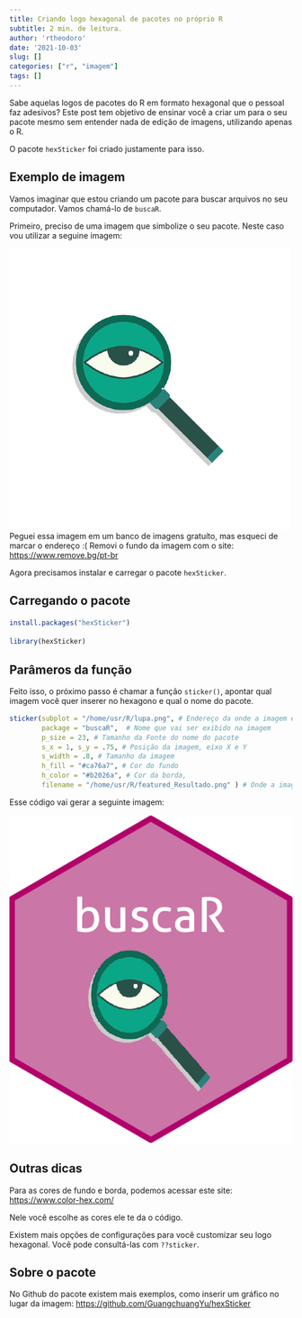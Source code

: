 ```yaml
---
title: Criando logo hexagonal de pacotes no próprio R
subtitle: 2 min. de leitura.
author: 'rtheodoro'
date: '2021-10-03'
slug: []
categories: ["r", "imagem"]
tags: []
---
```



Sabe aquelas logos de pacotes do R em formato hexagonal que o pessoal faz adesivos? Este post tem objetivo de ensinar você a criar um para o seu pacote mesmo sem entender nada de edição de imagens, utilizando apenas o R.

O pacote `hexSticker` foi criado justamente para isso.


## Exemplo de imagem
Vamos imaginar que estou criando um pacote para buscar arquivos no seu computador. Vamos chamá-lo de `buscaR`.

Primeiro, preciso de uma imagem que simbolize o seu pacote. Neste caso vou utilizar a seguine imagem:

![](lupa.png)
Peguei essa imagem em um banco de imagens gratuíto, mas esqueci de marcar o endereço :(
Removi o fundo da imagem com o site: https://www.remove.bg/pt-br

Agora precisamos instalar e carregar o pacote `hexSticker`.

## Carregando o pacote


```r
install.packages("hexSticker")

library(hexSticker)
```

## Parâmeros da função

Feito isso, o próximo passo é chamar a função `sticker()`, apontar qual imagem você quer inserer no hexagono e qual o nome do pacote.


```r
sticker(subplot = "/home/usr/R/lupa.png", # Endereço da onde a imagem está
        package = "buscaR",  # Nome que vai ser exibido na imagem
        p_size = 23, # Tamanho da Fonte do nome do pacote
        s_x = 1, s_y = .75, # Posição da imagem, eixo X e Y
        s_width = .8, # Tamanho da imagem
        h_fill = "#ca76a7", # Cor do fundo
        h_color = "#b2026a", # Cor da borda,
        filename = "/home/usr/R/featured_Resultado.png" ) # Onde a imagem será salva e o nome dela
```

Esse código vai gerar a seguinte imagem:

![](featured_Resultado.png)


## Outras dicas
Para as cores de fundo e borda, podemos acessar este site: https://www.color-hex.com/

Nele você escolhe as cores ele te da o código.

Existem mais opções de configurações para você customizar seu logo hexagonal. Você pode consultá-las com `??sticker`.

## Sobre o pacote
No Github do pacote existem mais exemplos, como inserir um gráfico no lugar da imagem: https://github.com/GuangchuangYu/hexSticker

